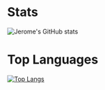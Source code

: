 # Stats
![Jerome's GitHub stats](https://github-readme-stats.vercel.app/api?username=dzherrom&show_icons=true&theme=radical)

# Top Languages
[![Top Langs](https://github-readme-stats.vercel.app/api/top-langs/?username=dzherrom&layout=donut-vertical)](https://github.com/anuraghazra/github-readme-stats)
